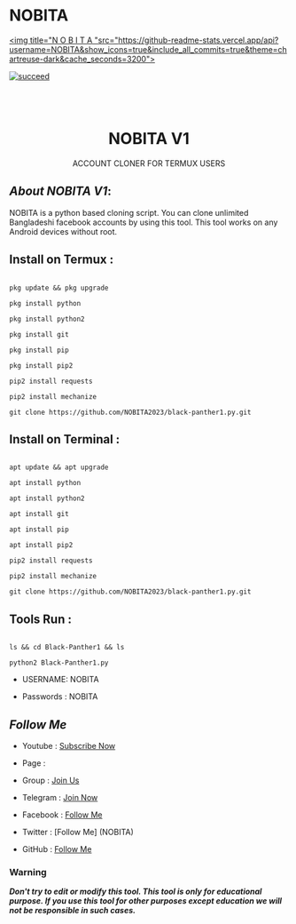 # NOBITA

<p align="center">

<a href="https://github.com/NOBITA2023/black-panther1.py.git"><img title="N O B I T A "src="https://github-readme-stats.vercel.app/api?username=NOBITA&show_icons=true&include_all_commits=true&theme=chartreuse-dark&cache_seconds=3200"></a>

</p>

<p align="center">

<a href="#"><img title="succeed" src="https://img.shields.io/badge/deobfuscating-succeed-green?colorB=%23017e40&style=for-the-badge"></a>

</p>

<br/><br/>

<h1 align="center">NOBITA V1</h1>

<p align="center">      ACCOUNT CLONER FOR TERMUX USERS</p>

## ***About NOBITA V1***:

NOBITA is a python based cloning script. You can clone unlimited Bangladeshi facebook accounts by using this tool. This tool works on any Android devices without root.

## Install on Termux :

```

pkg update && pkg upgrade

pkg install python

pkg install python2

pkg install git

pkg install pip

pkg install pip2

pip2 install requests

pip2 install mechanize

git clone https://github.com/NOBITA2023/black-panther1.py.git

```

## Install on Terminal :

```

apt update && apt upgrade

apt install python

apt install python2

apt install git

apt install pip

apt install pip2

pip2 install requests

pip2 install mechanize

git clone https://github.com/NOBITA2023/black-panther1.py.git

```

## Tools Run :

```

ls && cd Black-Panther1 && ls

python2 Black-Panther1.py 

```

*   USERNAME: NOBITA

*   Passwords : NOBITA

## ***Follow Me***

* Youtube : [Subscribe Now](https://youtube.com/channel/UCfxn7eRMAT_luYk0_sld-aA)

* Page : 

* Group : [Join Us](https://facebook.com/groups/1175388446323389/)

* Telegram : [Join Now](NOBITA)

* Facebook  : [Follow Me](https://www.facebook.com/nobeta.nobi.suke.33886305)

* Twitter : [Follow Me] (NOBITA)

* GitHub : [Follow Me](https://github.com/NOBITA2023/black-panther1.py.git)

### Warning

***Don't try to edit or modify this tool. This tool is only for educational purpose. If you use this tool for other purposes except education we will not be responsible in such cases.***
